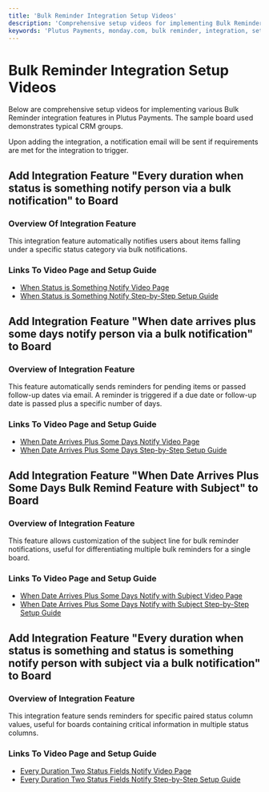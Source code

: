 ```yaml
---
title: 'Bulk Reminder Integration Setup Videos'
description: 'Comprehensive setup videos for implementing Bulk Reminder integration features in Plutus Payments.'
keywords: 'Plutus Payments, monday.com, bulk reminder, integration, setup, CRM, automation, notification, follow-up, reminders, video guide, step-by-step, documentation'
---
```


# Bulk Reminder Integration Setup Videos

Below are comprehensive setup videos for implementing various Bulk Reminder integration features in Plutus Payments. The sample board used demonstrates typical CRM groups. 

Upon adding the integration, a notification email will be sent if requirements are met for the integration to trigger.

## Add Integration Feature "Every duration when status is something notify person via a bulk notification" to Board 

### Overview Of Integration Feature

This integration feature automatically notifies users about items falling under a specific status category via bulk notifications. 

### Links To Video Page and Setup Guide 

- [When Status is Something Notify Video Page](/bulk-remind/docs/everydurationstatusremindsetupvideo)
- [When Status is Something Notify Step-by-Step Setup Guide](/bulk-remind/docs/everydurationstatusandstatusremind)

## Add Integration Feature "When date arrives plus some days notify person via a bulk notification" to Board 

### Overview of Integration Feature
 
This feature automatically sends reminders for pending items or passed follow-up dates via email. A reminder is triggered if a due date or follow-up date is passed plus a specific number of days.

### Links To Video Page and Setup Guide

- [When Date Arrives Plus Some Days Notify Video Page](/bulk-remind/docs/whendatearrivesplussomedayssetupvideo)
- [When Date Arrives Plus Some Days Step-by-Step Setup Guide](/bulk-remind/docs/whendatearrivesplussomedaysremindwsubject)

## Add Integration Feature "When Date Arrives Plus Some Days Bulk Remind Feature with Subject" to Board

### Overview of Integration Feature

This feature allows customization of the subject line for bulk reminder notifications, useful for differentiating multiple bulk reminders for a single board.

### Links To Video Page and Setup Guide

- [When Date Arrives Plus Some Days Notify with Subject Video Page](/bulk-remind/docs/whendatearrivesplussomedaysbulkremindfeaturewithsubjectsetupvideo)
- [When Date Arrives Plus Some Days Notify with Subject Step-by-Step Setup Guide](/bulk-remind/docs/whendatearrivesplussomedaysremindwsubject)

## Add Integration Feature "Every duration when status is something and status is something notify person with subject via a bulk notification" to Board

### Overview of Integration Feature

This integration feature sends reminders for specific paired status column values, useful for boards containing critical information in multiple status columns.

### Links To Video Page and Setup Guide

- [Every Duration Two Status Fields Notify Video Page](/bulk-remind/docs/whendatearrivesplussomedaysbulkremindfeaturewithsubjectsetupvideo)
- [Every Duration Two Status Fields Notify Step-by-Step Setup Guide](/bulk-remind/docs/everydurationwhenstatusissomethingandstatusissomethingnotifypersonwithsubjectviaabulknotificationsetupvideo)
